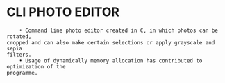 # CLI PHOTO EDITOR
		• Command line photo editor created in C, in which photos can be rotated, 
	cropped and can also make certain selections or apply grayscale and sepia 
	filters.
		• Usage of dynamically memory allocation has contributed to optimization of the 
	programme.

